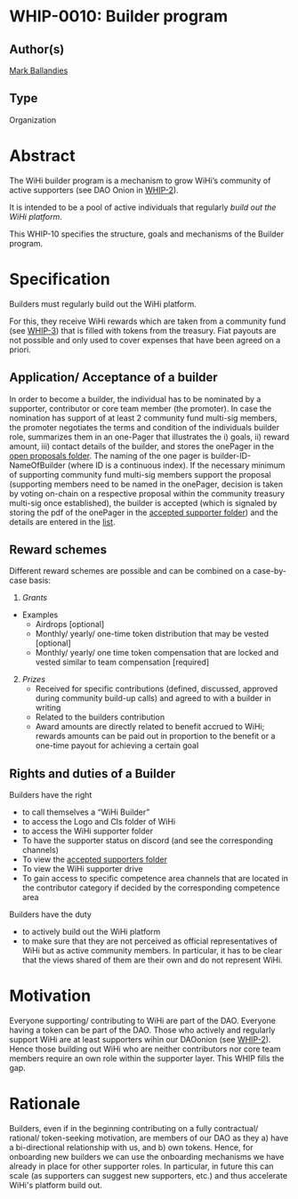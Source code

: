# WHIP-0010: Builder program

## Author(s)
[Mark Ballandies](https://twitter.com/BallandiesMC)

## Type
Organization

# Abstract
The WiHi builder program is a mechanism to grow WiHi’s community of active supporters (see DAO Onion in [WHIP-2](https://github.com/wihi-labs/WHIP/blob/main/0002-wihi-dao/main.md)).  

It is intended to be a pool of active individuals that regularly *build out the WiHi platform*. 

This WHIP-10 specifies the structure, goals and mechanisms of the Builder program.

# Specification 
Builders must regularly build out the WiHi platform. 

For this, they receive WiHi rewards which are taken from a community fund (see [WHIP-3](https://github.com/wihi-labs/WHIP/blob/main/0003-ambassador-program.md)) that is filled with tokens from the treasury. Fiat payouts are not possible and only used to cover expenses that have been agreed on a priori.

## Application/ Acceptance of a builder

In order to become a builder, the individual has to be nominated by a supporter, contributor or core team member (the promoter). In case the nomination has support of at least 2 community fund multi-sig members, the promoter negotiates the terms and condition of the individuals builder role, summarizes them in an one-Pager that illustrates the i) goals, ii) reward amount, iii) contact details of the builder, and stores the
onePager in the [open proposals folder](https://drive.google.com/drive/folders/1cWxiwhtN1a6-teq-Nj_QDLiplEhzBTjJ?usp=sharing). The naming of the one pager is builder-ID-NameOfBuilder (where ID is a continuous index).
If the necessary minimum of supporting community fund multi-sig members support the proposal (supporting members need to be
named in the onePager, decision is taken by voting on-chain on a respective proposal within the community treasury multi-sig once established), the builder is accepted (which is signaled by storing the pdf of the onePager in the [accepted supporter folder](https://drive.google.com/drive/folders/1P6e98ZTY2ItKZIqVigK84mh-WkmbI_mJ?usp=sharing)) and the details are entered in the 
[list](https://docs.google.com/spreadsheets/d/1EBO-G-uDC6arYudOhIIZk7rDy2zo5UJc/edit?usp=sharing&ouid=111110313573215603604&rtpof=true&sd=true). 

## Reward schemes

Different reward schemes are possible and can be combined on a case-by-case basis:

1. *Grants*
- Examples
    - Airdrops [optional]
    - Monthly/ yearly/ one-time token distribution that may be vested [optional]
    - Monthly/ yearly/ one time token compensation that are locked and vested similar to team compensation [required]
2. *Prizes*
    - Received for specific contributions (defined, discussed, approved during community build-up calls) and agreed to with a builder in writing
    - Related to the builders contribution
    - Award amounts are directly related to benefit accrued to WiHi; rewards amounts can be paid out in proportion to the benefit or a one-time payout for achieving a certain goal

## Rights and duties of a Builder

Builders have the right 
- to call themselves a “WiHi Builder”
- to access the Logo and CIs folder of WiHi
- to access the WiHi supporter folder
- To have the supporter status on discord (and see the corresponding channels)
- To view the [accepted supporters folder](https://drive.google.com/drive/folders/1P6e98ZTY2ItKZIqVigK84mh-WkmbI_mJ?usp=sharing)  
- To view the WiHi supporter drive
- To gain access to specific competence area channels that are located in the contributor category if decided by the corresponding competence area

Builders have the duty
- to actively build out the WiHi platform
- to make sure that they are not perceived as official representatives of WiHi but as active community members. In particular, it has to be clear that the views shared of them are their own and do not represent WiHi.

# Motivation
Everyone supporting/ contributing to WiHi are part of the DAO. Everyone having a token can be part of the DAO. Those who actively and regularly support WiHi are at least supporters wihin our DAOonion (see [WHIP-2](https://github.com/wihi-labs/WHIP/blob/main/0002-wihi-dao/main.md)). Hence those building out WiHi who are neither contributors nor core team members require an own role within the supporter layer. This WHIP fills the gap. 

# Rationale
Builders, even if in the beginning contributing on a fully contractual/ rational/ token-seeking motivation, are members of our DAO as they a) have a bi-directional relationship with us, and b) own tokens. Hence, for onboarding new builders we can use the onboarding mechanisms we have already in place for other supporter roles. In particular, in future this can scale (as supporters can suggest new supporters, etc.) and thus accelerate WiHi's platform build out. 